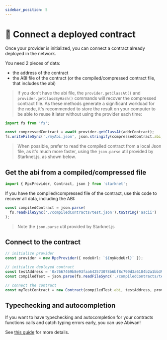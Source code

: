 ```yaml
---
sidebar_position: 5
---
```


# 🔌 Connect a deployed contract

Once your provider is initialized, you can connect a contract already deployed in the network.

You need 2 pieces of data:

- the address of the contract
- the ABI file of the contract (or the compiled/compressed contract file, that includes the abi)

> If you don't have the abi file, the `provider.getClassAt()` and `provider.getClassByHash()` commands will recover the compressed contract file. As these methods generate a significant workload for the node, it's recommended to store the result on your computer to be able to reuse it later without using the provider each time:

```typescript
import fs from 'fs';

const compressedContract = await provider.getClassAt(addrContract);
fs.writeFileSync('./myAbi.json', json.stringify(compressedContract.abi, undefined, 2));
```

> When possible, prefer to read the compiled contract from a local Json file, as it's much more faster, using the `json.parse` util provided by Starknet.js, as shown below.

## Get the abi from a compiled/compressed file

```typescript
import { RpcProvider, Contract, json } from 'starknet';
```

If you have the compiled/compressed file of the contract, use this code to recover all data, including the ABI:

```typescript
const compiledContract = json.parse(
  fs.readFileSync('./compiledContracts/test.json').toString('ascii')
);
```

> Note the `json.parse` util provided by Starknet.js

## Connect to the contract

```typescript
// initialize provider
const provider = new RpcProvider({ nodeUrl: `${myNodeUrl}` });

// initialize deployed contract
const testAddress = '0x7667469b8e93faa642573078b6bf8c790d3a6184b2a1bb39c5c923a732862e1';
const compiledTest = json.parse(fs.readFileSync('./compiledContracts/test.json').toString('ascii'));

// connect the contract
const myTestContract = new Contract(compiledTest.abi, testAddress, provider);
```

## Typechecking and autocompletion

If you want to have typechecking and autocompletion for your contracts functions calls and catch typing errors early, you can use Abiwan!

See [this guide](./automatic_cairo_ABI_parsing.md) for more details.
